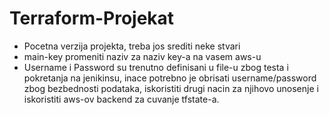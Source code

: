# Terraform-Projekat

*	Pocetna verzija projekta, treba jos srediti neke stvari
*   main-key promeniti naziv za naziv key-a na vasem aws-u
*	Username i Password su trenutno definisani u file-u zbog testa i pokretanja na jenikinsu, inace potrebno je obrisati username/password zbog bezbednosti podataka, iskoristiti drugi nacin za njihovo unosenje i iskoristiti aws-ov backend za cuvanje tfstate-a.